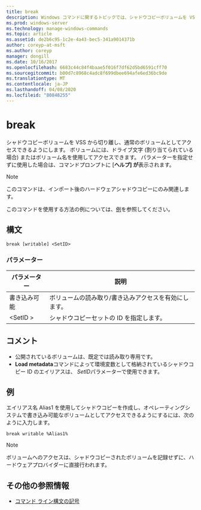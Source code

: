 ```yaml
---
title: break
description: Windows コマンドに関するトピックでは、シャドウコピーボリュームを VSS から切り離し、通常のボリュームとしてアクセスできるようにする break_2 について説明します。
ms.prod: windows-server
ms.technology: manage-windows-commands
ms.topic: article
ms.assetid: de2b6c95-1c2e-4a43-bec5-341a9014371b
author: coreyp-at-msft
ms.author: coreyp
manager: dongill
ms.date: 10/16/2017
ms.openlocfilehash: 6683c44c84f4baae5f016f7df62d5bd6591cff70
ms.sourcegitcommit: b00d7c8968c4adc8f699dbee694afe6ed36bc9de
ms.translationtype: MT
ms.contentlocale: ja-JP
ms.lasthandoff: 04/08/2020
ms.locfileid: "80848255"
---
```

# <a name="break"></a>break

シャドウコピーボリュームを VSS から切り離し、通常のボリュームとしてアクセスできるようにします。 ボリュームには、ドライブ文字 (割り当てられている場合) またはボリューム名を使用してアクセスできます。 パラメーターを指定せずに使用した場合は、コマンドプロンプトに [**ヘルプ] が**表示されます。

> [!NOTE]
> このコマンドは、インポート後のハードウェアシャドウコピーにのみ関連します。

このコマンドを使用する方法の例については、[例](#BKMK_examples)を参照してください。

## <a name="syntax"></a>構文

```
break [writable] <SetID>
```

### <a name="parameters"></a>パラメーター

|パラメーター|説明|
|---------|-----------|
|書き込み可能|ボリュームの読み取り/書き込みアクセスを有効にします。|
|\<SetID >|シャドウコピーセットの ID を指定します。|

## <a name="remarks"></a>コメント

-   公開されているボリュームは、既定では読み取り専用です。
-   **Load metadata**コマンドによって環境変数として格納されているシャドウコピー ID のエイリアスは、 *SetID*パラメーターで使用できます。

## <a name="examples"></a><a name=BKMK_examples></a>例

エイリアス名 Alias1 を使用してシャドウコピーを作成し、オペレーティングシステムで書き込み可能なボリュームとしてアクセスできるようにするには、次のように入力します。
```
break writable %Alias1%
```

> [!NOTE]
> ボリュームへのアクセスは、シャドウコピーされたボリュームを記録せずに、ハードウェアプロバイダーに直接行われます。

## <a name="additional-references"></a>その他の参照情報

- [コマンド ライン構文の記号](command-line-syntax-key.md)